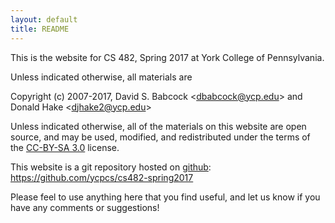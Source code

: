 ```yaml
---
layout: default
title: README
---
```


This is the website for CS 482, Spring 2017 at York College of
Pennsylvania.

Unless indicated otherwise, all materials are

Copyright (c) 2007-2017, David S. Babcock &lt;<dbabcock@ycp.edu>&gt; and Donald Hake &lt;<djhake2@ycp.edu>&gt;

Unless indicated otherwise, all of the materials on this website
are open source, and may be used, modified, and redistributed
under the terms of the <a href="http://creativecommons.org/licenses/by-sa/3.0/us/">CC-BY-SA 3.0</a>
license.

This website is a git repository hosted on [github](https://github.com): <https://github.com/ycpcs/cs482-spring2017>

Please feel to use anything here that you find useful,
and let us know if you have any comments or suggestions!
